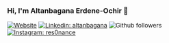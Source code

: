 ### Hi, I'm Altanbagana Erdene-Ochir 👋

[![Website](https://img.shields.io/website?url=https://altanbagana.me&logo=googlechrome&label=Portfolio)](https://altanbagana.me)
[![Linkedin: altanbagana](https://img.shields.io/badge/-Altanbagana-blue?style=flat-square&logo=Linkedin&logoColor=white&link=https://www.linkedin.com/in/altanbagana-erdene-ochir-707423153/)](https://www.linkedin.com/in/altanbagana-erdene-ochir-707423153/)
![Github followers](https://img.shields.io/github/followers/altanbgn?label=Follow&style=social)
[![Instagram: res0nance](https://img.shields.io/badge/-res0nance-red?style=flat-square&logo=Instagram&logoColor=white&link=https://www.instagram.com/res0nan.ce/)](https://www.instagram.com/res0nan.ce/)

